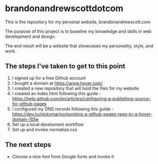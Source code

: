 # brandonandrewscottdotcom
This is the repository for my personal website, brandonandrewscott.com

The purpose of this project is to baseline my knowledge and skills in web development and design.

The end result will be a website that showcases my personality, style, and work.


## The steps I've taken to get to this point
1. I signed up for a free Github account
2. I bought a domain at https://www.hover.com/ 
3. I created a new repository that will hold the files for my website
4. I created an index.html following this guide - https://help.github.com/en/articles/configuring-a-publishing-source-for-github-pages
5. I configured my DNS records following this guide - https://dev.to/nickymarino/pointing-a-github-pages-repo-to-a-hover-domain-105e
6. Set up a local develoment workflow
7. Set up and invoke normalize.css 


## The next steps
- Choose a nice font from Google fonts and invoke it

